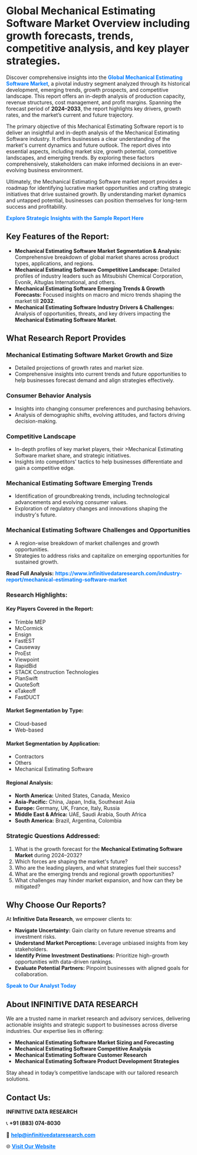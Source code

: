 <h1>Global Mechanical Estimating Software Market Overview including growth forecasts, trends, competitive analysis, and key player strategies.</h1>
<p>
Discover comprehensive insights into the 
<a href="https://www.infinitivedataresearch.com/industry-report/mechanical-estimating-software-market" rel="dofollow" style="color: #007BFF; text-decoration: none;"><strong>Global Mechanical Estimating Software Market</strong></a>, a pivotal industry segment analyzed through its historical development, emerging trends, growth prospects, and competitive landscape. This report offers an in-depth analysis of production capacity, revenue structures, cost management, and profit margins. Spanning the forecast period of <strong>2024–2033</strong>, the report highlights key drivers, growth rates, and the market’s current and future trajectory.
</p>
<p>
The primary objective of this Mechanical Estimating Software report is to deliver an insightful and in-depth analysis of the Mechanical Estimating Software industry. It offers businesses a clear understanding of the market's current dynamics and future outlook. The report dives into essential aspects, including market size, growth potential, competitive landscapes, and emerging trends. By exploring these factors comprehensively, stakeholders can make informed decisions in an ever-evolving business environment.
</p>
<p>
Ultimately, the Mechanical Estimating Software market report provides a roadmap for identifying lucrative market opportunities and crafting strategic initiatives that drive sustained growth. By understanding market dynamics and untapped potential, businesses can position themselves for long-term success and profitability.
</p>
<p>
<a href="https://www.infinitivedataresearch.com/request-sample/reportId=101950" style="color: #007BFF; text-decoration: none;"><strong>Explore Strategic Insights with the Sample Report Here</strong></a>
</p>

<h2>Key Features of the Report:</h2>
<ul>
<li><strong>Mechanical Estimating Software Market Segmentation & Analysis:</strong> Comprehensive breakdown of global market shares across product types, applications, and regions.</li>
<li><strong>Mechanical Estimating Software Competitive Landscape:</strong> Detailed profiles of industry leaders such as Mitsubishi Chemical Corporation, Evonik, Altuglas International, and others.</li>
<li><strong>Mechanical Estimating Software Emerging Trends & Growth Forecasts:</strong> Focused insights on macro and micro trends shaping the market till <strong>2032</strong>.</li>
<li><strong>Mechanical Estimating Software Industry Drivers & Challenges:</strong> Analysis of opportunities, threats, and key drivers impacting the <strong>Mechanical Estimating Software Market</strong>.</li>
</ul>

<h2>What Research Report Provides</h2>
<h3>Mechanical Estimating Software Market Growth and Size</h3>
<ul>
<li>Detailed projections of growth rates and market size.</li>
<li>Comprehensive insights into current trends and future opportunities to help businesses forecast demand and align strategies effectively.</li>
</ul>

<h3>Consumer Behavior Analysis</h3>
<ul>
<li>Insights into changing consumer preferences and purchasing behaviors.</li>
<li>Analysis of demographic shifts, evolving attitudes, and factors driving decision-making.</li>
</ul>

<h3>Competitive Landscape</h3>
<ul>
<li>In-depth profiles of key market players, their >Mechanical Estimating Software market share, and strategic initiatives.</li>
<li>Insights into competitors' tactics to help businesses differentiate and gain a competitive edge.</li>
</ul>

<h3>Mechanical Estimating Software Emerging Trends</h3>
<ul>
<li>Identification of groundbreaking trends, including technological advancements and evolving consumer values.</li>
<li>Exploration of regulatory changes and innovations shaping the industry's future.</li>
</ul>

<h3>Mechanical Estimating Software Challenges and Opportunities</h3>
<ul>
<li>A region-wise breakdown of market challenges and growth opportunities.</li>
<li>Strategies to address risks and capitalize on emerging opportunities for sustained growth.</li>
</ul>
<p><strong>Read Full Analysis:</strong> <a href="https://www.infinitivedataresearch.com/industry-report/mechanical-estimating-software-market" rel="dofollow" style="color: #007BFF; text-decoration: none;"><strong>https://www.infinitivedataresearch.com/industry-report/mechanical-estimating-software-market</strong></a></p>
<h3>Research Highlights:</h3>
<h4>Key Players Covered in the Report:</h4>
<ul><li>Trimble MEP</li><li>McCormick</li><li>Ensign</li><li>FastEST</li><li>Causeway</li><li>ProEst</li><li>Viewpoint</li><li>RapidBid</li><li>STACK Construction Technologies</li><li>PlanSwift</li><li>QuoteSoft</li><li>eTakeoff</li><li>FastDUCT</li></ul>
<h4>Market Segmentation by Type:</h4>
<ul><li>Cloud-based</li><li>Web-based</li></ul>
<h4>Market Segmentation by Application:</h4>
<ul><li>Contractors</li><li>Others</li><li>Mechanical Estimating Software</li></ul>

<h4>Regional Analysis:</h4>
<ul>
<li><strong>North America:</strong> United States, Canada, Mexico</li>
<li><strong>Asia-Pacific:</strong> China, Japan, India, Southeast Asia</li>
<li><strong>Europe:</strong> Germany, UK, France, Italy, Russia</li>
<li><strong>Middle East & Africa:</strong> UAE, Saudi Arabia, South Africa</li>
<li><strong>South America:</strong> Brazil, Argentina, Colombia</li>
</ul>

<h3>Strategic Questions Addressed:</h3>
<ol>
<li>What is the growth forecast for the <strong>Mechanical Estimating Software Market</strong> during 2024–2032?</li>
<li>Which forces are shaping the market's future?</li>
<li>Who are the leading players, and what strategies fuel their success?</li>
<li>What are the emerging trends and regional growth opportunities?</li>
<li>What challenges may hinder market expansion, and how can they be mitigated?</li>
</ol>

<h2>Why Choose Our Reports?</h2>
<p>At <strong>Infinitive Data Research</strong>, we empower clients to:</p>
<ul>
<li><strong>Navigate Uncertainty:</strong> Gain clarity on future revenue streams and investment risks.</li>
<li><strong>Understand Market Perceptions:</strong> Leverage unbiased insights from key stakeholders.</li>
<li><strong>Identify Prime Investment Destinations:</strong> Prioritize high-growth opportunities with data-driven rankings.</li>
<li><strong>Evaluate Potential Partners:</strong> Pinpoint businesses with aligned goals for collaboration.</li>
</ul>
<p><a href="https://www.infinitivedataresearch.com/industry-report/mechanical-estimating-software-market" rel="dofollow" style="color: #007BFF; text-decoration: none;"><strong>Speak to Our Analyst Today</strong></a></p>

<h2>About INFINITIVE DATA RESEARCH</h2>
<p>We are a trusted name in market research and advisory services, delivering actionable insights and strategic support to businesses across diverse industries. Our expertise lies in offering:</p>
<ul>
<li><strong>Mechanical Estimating Software Market Sizing and Forecasting</strong></li>
<li><strong>Mechanical Estimating Software Competitive Analysis</strong></li>
<li><strong>Mechanical Estimating Software Customer Research</strong></li>
<li><strong>Mechanical Estimating Software Product Development Strategies</strong></li>
</ul>
<p>Stay ahead in today’s competitive landscape with our tailored research solutions.</p>

<h2>Contact Us:</h2>
<p><strong>INFINITIVE DATA RESEARCH</strong></p>
<p>📞 <strong>+91 (883) 074-8030</strong></p>
<p>📧 <strong><a href="mailto:help@infinitivedataresearch.com" style="color: #007BFF;">help@infinitivedataresearch.com</a></strong></p>
<p>🌐 <strong><a href="https://www.infinitivedataresearch.com" rel="dofollow" style="color: #007BFF;">Visit Our Website</a></strong></p>